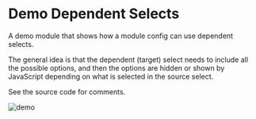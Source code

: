 # Demo Dependent Selects

A demo module that shows how a module config can use dependent selects.

The general idea is that the dependent (target) select needs to include all the possible options, and then the options are hidden or shown by JavaScript depending on what is selected in the source select.

See the source code for comments.

![demo](https://user-images.githubusercontent.com/1538852/160504346-926917f7-329b-4298-843d-5cffa2ede4da.gif)
